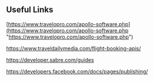 
## Useful Links

[https://www.travelopro.com/apollo-software.php](https://www.travelopro.com/apollo-software.php "https://www.travelopro.com/apollo-software.php")

https://www.traveldailymedia.com/flight-booking-apis/

https://developer.sabre.com/guides

https://developers.facebook.com/docs/pages/publishing/
